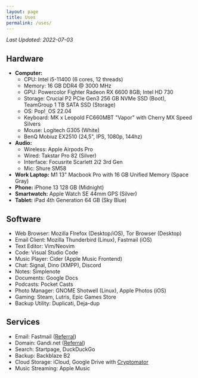 ```yaml
---
layout: page
title: Uses
permalink: /uses/
---
```

*Last Updated: 2022-07-03*

## Hardware

* **Computer:**
	+ CPU: Intel i5-11400 (6 cores, 12 threads)
	+ Memory: 16 GB DDR4 @ 3000 MHz
	+ GPU: Powercolor Fighter Radeon RX 6600 8GB; Intel HD 730
	+ Storage: Crucial P2 PCIe Gen3 256 GB NVMe SSD (Boot), TeamGroup 1 TB SATA SSD (Storage)
	+ OS: Pop!`_`OS 22.04
	+ Keyboard: MK x Leopold FC660MBT "Vapor" with Cherry MX Speed Silvers
	+ Mouse: Logitech G305 (White)
	+ BenQ Mobiuz EX2510 (24,5", IPS, 1080p, 144hz)
* **Audio:**
	* Wireless: Apple Airpods Pro
	* Wired: Takstar Pro 82 (Silver)
	* Interface: Focusrite Scarlett 2i2 3rd Gen
	* Mic: Shure SM58
* **Work Laptop:** M1 13" Macbook Pro with 16 GB Unified Memory (Space Gray)
* **Phone:** iPhone 13 128 GB (Midnight)
* **Smartwatch:** Apple Watch SE 44mm GPS (Silver)
* **Tablet:** iPad 4th Generation 64 GB (Sky Blue)

## Software
* Web Browser: Mozilla FIrefox (Desktop/iOS), Tor Browser (Desktop)
* Email Client: Mozilla Thunderbird (Linux), Fastmail (iOS)
* Text Editor: Vim/Neovim
* Code: Visual Studio Code
* Music Player: Cider (Apple Music Frontend)
* Chat: Signal, Dino (XMPP), Discord
* Notes: Simplenote
* Documents: Google Docs
* Podcasts: Pocket Casts
* Photo Manager: GNOME Shotwell (Linux), Apple Photos (iOS)
* Gaming: Steam, Lutris, Epic Games Store
* Backup Utility: Duplicati, Deja-dup

## Services
* Email: Fastmail ([Referral](https://ref.fm/u24999624))
* Domain: Gandi.net ([Referral](https://gandi.link/f/c862dae1))
* Search: Startpage, DuckDuckGo
* Backup: Backblaze B2
* Cloud Storage: iCloud, Google Drive with [Cryptomator](/blog/2021/12/27/usingcryptomator-for-cheap-private-cloud-storage/) 
* Music Streaming: Apple Music

